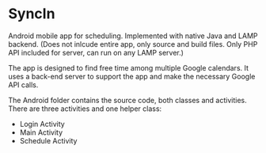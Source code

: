# SyncIn
Android mobile app for scheduling. Implemented with native Java and LAMP backend.
(Does not inlcude entire app, only source and build files. Only PHP API included for server, can run on any LAMP server.)

The app is designed to find free time among multiple Google calendars. It uses a back-end server to support the app and make the necessary Google API calls.

The Android folder contains the source code, both classes and activities. There are three activities and one helper class:

<ul>
  <li>Login Activity</li>
  <li>Main Activity</li>
  <li>Schedule Activity</li>
</ul>
